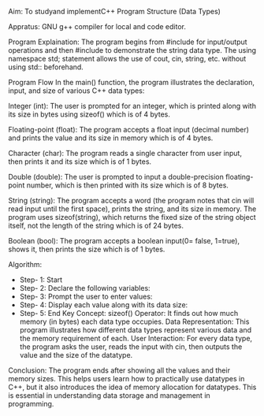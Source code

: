 Aim: To studyand implementC++ Program Structure (Data Types)

Appratus: GNU g++ compiler for local and code editor.

Program Explaination: The program begins from #include for input/output operations and then #include to demonstrate the string data type. The using namespace std; statement allows the use of cout, cin, string, etc. without using std:: beforehand.

Program Flow In the main() function, the program illustrates the declaration, input, and size of various C++ data types:

Integer (int): The user is prompted for an integer, which is printed along with its size in bytes using sizeof() which is of 4 bytes.

Floating-point (float): The program accepts a float input (decimal number) and prints the value and its size in memory which is of 4 bytes.

Character (char): The program reads a single character from user input, then prints it and its size which is of 1 bytes.

Double (double): The user is prompted to input a double-precision floating-point number, which is then printed with its size which is of 8 bytes.

String (string): The program accepts a word (the program notes that cin will read input until the first space), prints the string, and its size in memory. The program uses sizeof(string), which returns the fixed size of the string object itself, not the length of the string which is of 24 bytes.

Boolean (bool): The program accepts a boolean input(0= false, 1=true), shows it, then prints the size which is of 1 bytes.

Algorithm:

- Step- 1: Start
- Step- 2: Declare the following variables:
- Step- 3: Prompt the user to enter values:
- Step- 4: Display each value along with its data size:
- Step- 5: End
Key Concept: sizeof() Operator: It finds out how much memory (in bytes) each data type occupies. Data Representation: This program illustrates how different data types represent various data and the memory requirement of each. User Interaction: For every data type, the program asks the user, reads the input with cin, then outputs the value and the size of the datatype.

Conclusion: The program ends after showing all the values and their memory sizes. This helps users learn how to practically use datatypes in C++, but it also introduces the idea of memory allocation for datatypes. This is essential in understanding data storage and management in programming.

